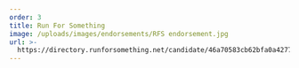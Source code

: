 ```yaml
---
order: 3
title: Run For Something
image: /uploads/images/endorsements/RFS endorsement.jpg
url: >-
  https://directory.runforsomething.net/candidate/46a70583cb62bfa0a4277042b1112e4e/curtis-emma/
---
```

